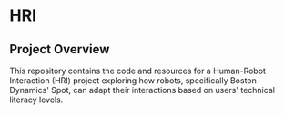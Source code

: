 # HRI
## Project Overview
This repository contains the code and resources for a Human-Robot Interaction (HRI) project exploring how robots, specifically Boston Dynamics' Spot, can adapt their interactions based on users' technical literacy levels. 
